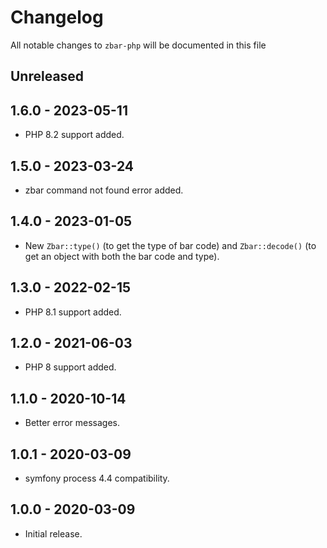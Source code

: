 # Changelog

All notable changes to `zbar-php` will be documented in this file

## Unreleased

## 1.6.0 - 2023-05-11
- PHP 8.2 support added.

## 1.5.0 - 2023-03-24
- zbar command not found error added.

## 1.4.0 - 2023-01-05
- New `Zbar::type()` (to get the type of bar code) and `Zbar::decode()` (to get an object with both the bar code and type).

## 1.3.0 - 2022-02-15
- PHP 8.1 support added.

## 1.2.0 - 2021-06-03
- PHP 8 support added.

## 1.1.0 - 2020-10-14
- Better error messages.

## 1.0.1 - 2020-03-09
- symfony process 4.4 compatibility.

## 1.0.0 - 2020-03-09
- Initial release.
